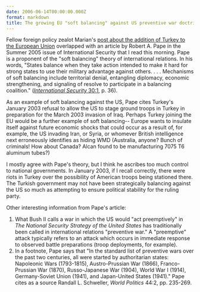 ```yaml
---
date: 2006-06-14T00:00:00.000Z
format: markdown
title: The growing EU "soft balancing" against US preventive war doctrine?
---
```


Fellow foreign policy zealot Marian's <a href="http://ruminationsandreflections.blogspot.com/2006/06/turkey-and-croatia-long-but-determined.html">post about the addition of Turkey to the European Union</a> overlapped with an article by Robert A. Pape in the Summer 2005 issue of International Security that I read this morning. Pape is a proponent of the "soft balancing" theory of international relations. In his words, "States balance when they take action intended to make it hard for strong states to use their military advantage against others. . . . Mechanisms of soft balancing include territorial denial, entangling diplomacy, economic strengthening, and signaling of resolve to participate in a balancing coalition." (<a href="http://www.mitpressjournals.org/toc/isec/30/1"><em>International Security</em> 30:1</a>, p. 36).

As an example of soft balancing against the US, Pape cites Turkey's January 2003 refusal to allow the US to stage ground troops in Turkey in preparation for the March 2003 invasion of Iraq. Perhaps Turkey joining the EU would be a further example of soft balancing-- Europe wants to insulate itself against future economic shocks that could occur as a result of, for example, the US invading Iran, or Syria, or whomever British intelligence next erroneously identifies as hiding WMD (Australia, anyone? Bunch of criminals! How about Canada? Alcan found to be manufacturing 7075 T6 aluminum tubes?)

I mostly agree with Pape's theory, but I think he ascribes too much control to national governments. In January 2003, if I recall correctly, there were riots in Turkey over the possibility of American troops being stationed there. The Turkish government may not have been strategically balancing against the US so much as attempting to ensure political stability for the ruling party.

Other interesting information from Pape's article:
<ol>
<li>What Bush II calls a war in which the US would "act preemptively" in <em>The National Security Strategy of the United States</em> has traditionally been called in international relations "preventive war." A "preemptive" attack typically refers to an attack which occurs in immediate response to observed battle preparations (troop deployments, for example).</li>
<li>In a footnote, Pape says that "In the standard list of preventive wars over the past two centuries, all were started by authoritarian states: Napoleonic Wars (1793-1815), Austro-Prussian War (1866), Franco-Prussian War (1870), Russo-Japanese War (1904), World War I (1914), Germany-Soviet Union (1941), and Japan-United States (1941)." Pape cites as a source Randall L. Schweller, <em>World Politics</em> 44:2, pp. 235-269.</li>
</ol>
